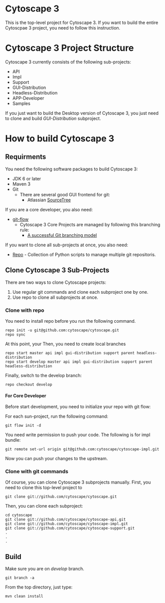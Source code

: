 Cytoscape 3
=========

This is the top-level project for Cytoscape 3.  If you want to build the entire Cytoscpae 3 project, you need to follow this instruction.


# Cytoscape 3 Project Structure
Cytoscape 3 currently consists of the following sub-projects:

* API
* Impl
* Support
* GUI-Distribution
* Headless-Distribution
* APP-Developer
* Samples

If you just want to build the Desktop version of Cytoscape 3, you just need to clone and build *GUI-Distribution* subproject.

# How to build Cytoscape 3

## Requirments

You need the following software packages to build Cytoscape 3:

* JDK 6 or later
* Maven 3
* Git
  * There are several good GUI frontend for git:
    * Atlassian [SourceTree](http://www.sourcetreeapp.com/)

If you are a core developer, you also need:

* [git-flow](https://github.com/nvie/gitflow)
  * Cytoscape 3 Core Projects are managed by following this branching rule:
    * [A successful Git branching model](http://nvie.com/posts/a-successful-git-branching-model/)

If you want to clone all sub-projects at once, you also need:

* [Repo](http://code.google.com/p/git-repo/) - Collection of Python scripts to manage multiple git repositoris.




## Clone Cytoscape 3 Sub-Projects

There are two ways to clone Cytoscape projects:

1. Use regular git commands and clone each subproject one by one.
1. Use repo to clone all subprojects at once.


### Clone with repo
You need to install repo before you run the following command.

```
repo init -u git@github.com:cytoscape/cytoscape.git
repo sync
```

At this point, your Then, you need to create local branches

```
repo start master api impl gui-distribution support parent headless-distribution
repo start develop master api impl gui-distribution support parent headless-distribution
```

Finally, switch to the develop branch:

```
repo checkout develop
```

#### For Core Developer
Before start development, you need to initialize your repo with git flow:

For each sun-project, run the following command:

```
git flow init -d
```

You need write permission to push your code.  The following is for impl bundle:

```
git remote set-url origin git@github.com:cytoscape/cytoscape-impl.git
```

Now you can push your changes to the upstream.


### Clone with git commands
Of course, you can clone Cytoscape 3 subprojects manually.  First, you need to clone this top-level project to 

```
git clone git://github.com/cytoscape/cytoscape.git
```

Then, you can clone each subproject:

```
cd cytoscape
git clone git://github.com/cytoscape/cytoscape-api.git
git clone git://github.com/cytoscape/cytoscape-impl.git
git clone git://github.com/cytoscape/cytoscape-support.git
.
.
.

```


## Build

Make sure you are on *develop* branch.

```
git branch -a
```

From the top directory, just type:

```
mvn clean install

```
